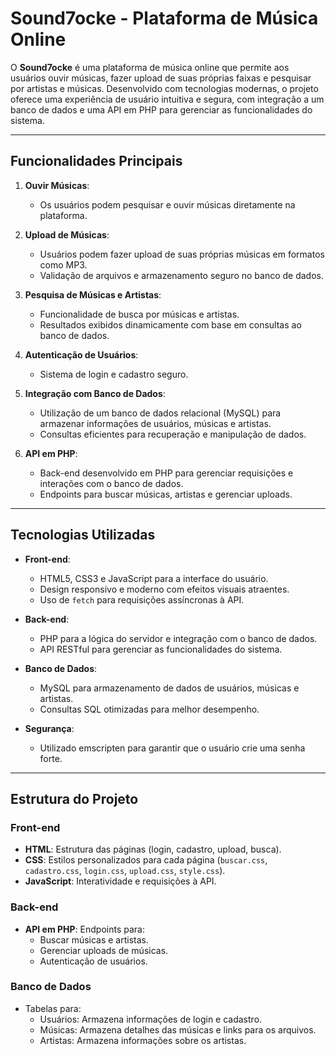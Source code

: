 # Sound7ocke - Plataforma de Música Online

O **Sound7ocke** é uma plataforma de música online que permite aos usuários ouvir músicas, fazer upload de suas próprias faixas e pesquisar por artistas e músicas. Desenvolvido com tecnologias modernas, o projeto oferece uma experiência de usuário intuitiva e segura, com integração a um banco de dados e uma API em PHP para gerenciar as funcionalidades do sistema.

---

## Funcionalidades Principais

1. **Ouvir Músicas**:
   - Os usuários podem pesquisar e ouvir músicas diretamente na plataforma.

2. **Upload de Músicas**:
   - Usuários podem fazer upload de suas próprias músicas em formatos como MP3.
   - Validação de arquivos e armazenamento seguro no banco de dados.

3. **Pesquisa de Músicas e Artistas**:
   - Funcionalidade de busca por músicas e artistas.
   - Resultados exibidos dinamicamente com base em consultas ao banco de dados.

4. **Autenticação de Usuários**:
   - Sistema de login e cadastro seguro.

5. **Integração com Banco de Dados**:
   - Utilização de um banco de dados relacional (MySQL) para armazenar informações de usuários, músicas e artistas.
   - Consultas eficientes para recuperação e manipulação de dados.

6. **API em PHP**:
   - Back-end desenvolvido em PHP para gerenciar requisições e interações com o banco de dados.
   - Endpoints para buscar músicas, artistas e gerenciar uploads.

---

## Tecnologias Utilizadas

- **Front-end**:
  - HTML5, CSS3 e JavaScript para a interface do usuário.
  - Design responsivo e moderno com efeitos visuais atraentes.
  - Uso de `fetch` para requisições assíncronas à API.

- **Back-end**:
  - PHP para a lógica do servidor e integração com o banco de dados.
  - API RESTful para gerenciar as funcionalidades do sistema.

- **Banco de Dados**:
  - MySQL para armazenamento de dados de usuários, músicas e artistas.
  - Consultas SQL otimizadas para melhor desempenho.

- **Segurança**:
  - Utilizado emscripten para garantir que o usuário crie uma senha forte.
    
---

## Estrutura do Projeto

### Front-end
- **HTML**: Estrutura das páginas (login, cadastro, upload, busca).
- **CSS**: Estilos personalizados para cada página (`buscar.css`, `cadastro.css`, `login.css`, `upload.css`, `style.css`).
- **JavaScript**: Interatividade e requisições à API.

### Back-end
- **API em PHP**: Endpoints para:
  - Buscar músicas e artistas.
  - Gerenciar uploads de músicas.
  - Autenticação de usuários.

### Banco de Dados
- Tabelas para:
  - Usuários: Armazena informações de login e cadastro.
  - Músicas: Armazena detalhes das músicas e links para os arquivos.
  - Artistas: Armazena informações sobre os artistas.
